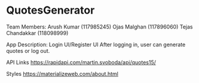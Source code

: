 # QuotesGenerator

Team Members:
Arush Kumar (117985245)
Ojas Malghan (117896060)
Tejas Chandakkar (118098999)

App Description:
Login UI/Register UI
After logging in, user can generate quotes or log out.

API Links
https://rapidapi.com/martin.svoboda/api/quotes15/

Styles
https://materializeweb.com/about.html

